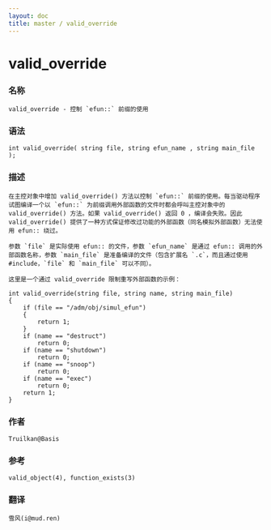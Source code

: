 ```yaml
---
layout: doc
title: master / valid_override
---
```

# valid_override

### 名称

    valid_override - 控制 `efun::` 前缀的使用

### 语法

    int valid_override( string file, string efun_name , string main_file );

### 描述

    在主控对象中增加 valid_override() 方法以控制 `efun::` 前缀的使用。每当驱动程序试图编译一个以 `efun::` 为前缀调用外部函数的文件时都会呼叫主控对象中的 valid_override() 方法。如果 valid_override() 返回 0 ，编译会失败。因此 valid_override() 提供了一种方式保证修改过功能的外部函数（同名模拟外部函数）无法使用 efun:: 绕过。

    参数 `file` 是实际使用 efun:: 的文件，参数 `efun_name` 是通过 efun:: 调用的外部函数名称，参数 `main_file` 是准备编译的文件（包含扩展名 `.c`，而且通过使用 #include，`file` 和 `main_file` 可以不同）。

    这里是一个通过 valid_override 限制重写外部函数的示例：

    int valid_override(string file, string name, string main_file)
    {
        if (file == "/adm/obj/simul_efun")
        {
            return 1;
        }
        if (name == "destruct")
            return 0;
        if (name == "shutdown")
            return 0;
        if (name == "snoop")
            return 0;
        if (name == "exec")
            return 0;
        return 1;
    }

### 作者

    Truilkan@Basis

### 参考

    valid_object(4), function_exists(3)

### 翻译 ###

    雪风(i@mud.ren)
